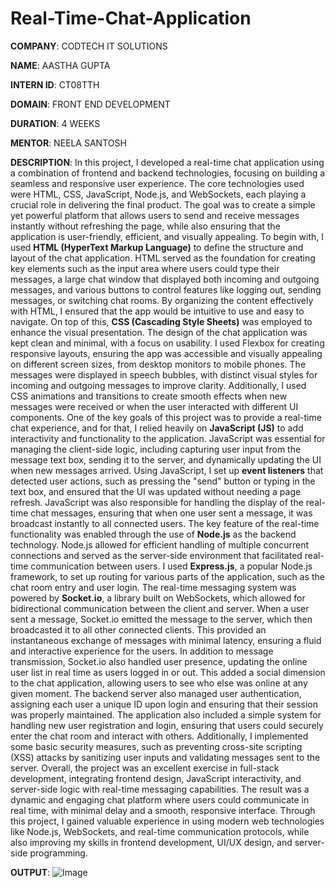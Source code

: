 # Real-Time-Chat-Application

**COMPANY**: CODTECH IT SOLUTIONS

**NAME**: AASTHA GUPTA

**INTERN ID**: CT08TTH

**DOMAIN**: FRONT END DEVELOPMENT

**DURATION**: 4 WEEKS

**MENTOR**: NEELA SANTOSH

**DESCRIPTION**: In this project, I developed a real-time chat application using a combination of frontend and backend technologies, focusing on building a seamless and responsive user experience. The core technologies used were HTML, CSS, JavaScript, Node.js, and WebSockets, each playing a crucial role in delivering the final product. The goal was to create a simple yet powerful platform that allows users to send and receive messages instantly without refreshing the page, while also ensuring that the application is user-friendly, efficient, and visually appealing. To begin with, I used **HTML (HyperText Markup Language)** to define the structure and layout of the chat application. HTML served as the foundation for creating key elements such as the input area where users could type their messages, a large chat window that displayed both incoming and outgoing messages, and various buttons to control features like logging out, sending messages, or switching chat rooms. By organizing the content effectively with HTML, I ensured that the app would be intuitive to use and easy to navigate. On top of this, **CSS (Cascading Style Sheets)** was employed to enhance the visual presentation. The design of the chat application was kept clean and minimal, with a focus on usability. I used Flexbox for creating responsive layouts, ensuring the app was accessible and visually appealing on different screen sizes, from desktop monitors to mobile phones. The messages were displayed in speech bubbles, with distinct visual styles for incoming and outgoing messages to improve clarity. Additionally, I used CSS animations and transitions to create smooth effects when new messages were received or when the user interacted with different UI components. One of the key goals of this project was to provide a real-time chat experience, and for that, I relied heavily on **JavaScript (JS)** to add interactivity and functionality to the application. JavaScript was essential for managing the client-side logic, including capturing user input from the message text box, sending it to the server, and dynamically updating the UI when new messages arrived. Using JavaScript, I set up **event listeners** that detected user actions, such as pressing the "send" button or typing in the text box, and ensured that the UI was updated without needing a page refresh. JavaScript was also responsible for handling the display of the real-time chat messages, ensuring that when one user sent a message, it was broadcast instantly to all connected users. The key feature of the real-time functionality was enabled through the use of **Node.js** as the backend technology. Node.js allowed for efficient handling of multiple concurrent connections and served as the server-side environment that facilitated real-time communication between users. I used **Express.js**, a popular Node.js framework, to set up routing for various parts of the application, such as the chat room entry and user login. The real-time messaging system was powered by **Socket.io**, a library built on WebSockets, which allowed for bidirectional communication between the client and server. When a user sent a message, Socket.io emitted the message to the server, which then broadcasted it to all other connected clients. This provided an instantaneous exchange of messages with minimal latency, ensuring a fluid and interactive experience for the users. In addition to message transmission, Socket.io also handled user presence, updating the online user list in real time as users logged in or out. This added a social dimension to the chat application, allowing users to see who else was online at any given moment. The backend server also managed user authentication, assigning each user a unique ID upon login and ensuring that their session was properly maintained. The application also included a simple system for handling new user registration and login, ensuring that users could securely enter the chat room and interact with others. Additionally, I implemented some basic security measures, such as preventing cross-site scripting (XSS) attacks by sanitizing user inputs and validating messages sent to the server. Overall, the project was an excellent exercise in full-stack development, integrating frontend design, JavaScript interactivity, and server-side logic with real-time messaging capabilities. The result was a dynamic and engaging chat platform where users could communicate in real time, with minimal delay and a smooth, responsive interface. Through this project, I gained valuable experience in using modern web technologies like Node.js, WebSockets, and real-time communication protocols, while also improving my skills in frontend development, UI/UX design, and server-side programming.

**OUTPUT**: ![Image](https://github.com/user-attachments/assets/f195534a-7dfa-47d7-b3e9-a20c7a2bd6fa)
